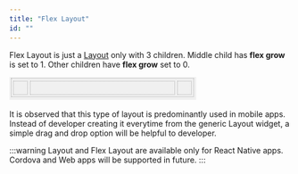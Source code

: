 ```yaml
---
title: "Flex Layout"
id: ""
---
```


Flex Layout is just a [Layout](./layout) only with 3 children. Middle child has **flex grow** is set to 1. Other children have **flex grow** set to 0. 

![](../../../assets/widgets/container/layout/flex-layout.png)

It is observed that this type of layout is predominantly used in mobile apps. Instead of developer creating it everytime from the generic Layout widget, a simple drag and drop option will be helpful to developer.

:::warning
Layout and Flex Layout are available only for React Native apps. Cordova and Web apps will be supported in future.
:::
